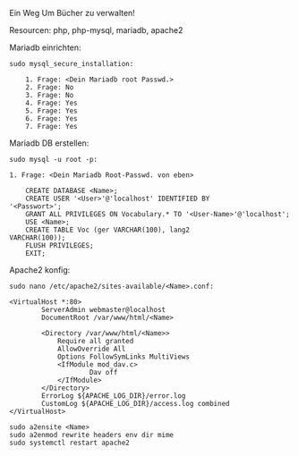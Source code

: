 Ein Weg Um Bücher zu verwalten!



Resourcen:
  php, php-mysql, mariadb, apache2

Mariadb einrichten:

	sudo mysql_secure_installation:
		
		1. Frage: <Dein Mariadb root Passwd.>
		2. Frage: No
		3. Frage: No
		4. Frage: Yes
		5. Frage: Yes
		6. Frage: Yes
		7. Frage: Yes


Mariadb DB erstellen:
	
	sudo mysql -u root -p:
		
    1. Frage: <Dein Mariadb Root-Passwd. von eben>

		CREATE DATABASE <Name>;
		CREATE USER '<User>'@'localhost' IDENTIFIED BY
    '<Passwort>';	
		GRANT ALL PRIVILEGES ON Vocabulary.* TO '<User-Name>'@'localhost';
		USE <Name>;
		CREATE TABLE Voc (ger VARCHAR(100), lang2
    VARCHAR(100));
		FLUSH PRIVILEGES;
		EXIT;



Apache2 konfig:

	sudo nano /etc/apache2/sites-available/<Name>.conf:

	<VirtualHost *:80>
    		ServerAdmin webmaster@localhost
    		DocumentRoot /var/www/html/<Name>

    		<Directory /var/www/html/<Name>>
       			Require all granted
        		AllowOverride All
        		Options FollowSymLinks MultiViews
        		<IfModule mod_dav.c>
            			Dav off
        		</IfModule>
    		</Directory>
    		ErrorLog ${APACHE_LOG_DIR}/error.log
    		CustomLog ${APACHE_LOG_DIR}/access.log combined
	</VirtualHost>
	
	sudo a2ensite <Name>
	sudo a2enmod rewrite headers env dir mime
	sudo systemctl restart apache2
